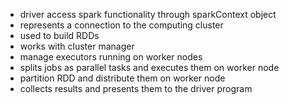 * driver access spark functionality through sparkContext object
* represents a connection to the computing cluster
* used to build RDDs
* works with cluster manager
* manage executors running on worker nodes
* splits jobs as parallel tasks and executes them on worker node
* partition RDD and distribute them on worker node
* collects results and presents them to the driver program
